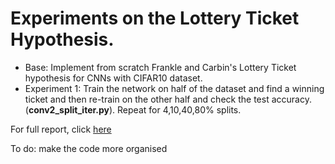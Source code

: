 # Experiments on the Lottery Ticket Hypothesis. 
- Base: Implement from scratch Frankle and Carbin's Lottery Ticket hypothesis for CNNs with CIFAR10 dataset.
- Experiment 1: Train the network on half of the dataset and find a winning ticket and then re-train on the other half and check the test accuracy. (**conv2_split_iter.py**). Repeat for 4,10,40,80% splits.

For full report, click [here](https://github.com/nisha1729/lottery-ticket/files/6454066/lottery_ticket_experiments_report.pdf)


To do: make the code more organised
